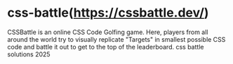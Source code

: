 # css-battle(https://cssbattle.dev/)
CSSBattle is an online CSS Code Golfing game. Here, players from all around the world try to visually replicate "Targets" in smallest possible CSS code and battle it out to get to the top of the leaderboard.
css battle solutions 2025
